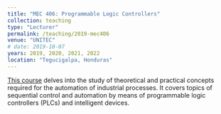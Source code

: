 ```yaml
---
title: "MEC 406: Programmable Logic Controllers"
collection: teaching
type: "Lecturer"
permalink: /teaching/2019-mec406
venue: "UNITEC"
# date: 2019-10-07 
years: 2019, 2020, 2021, 2022
location: "Tegucigalpa, Honduras"
---
```


[This course](https://www.unitec.edu/estudios/pregrado/mecatronica) delves into the study of theoretical and practical concepts required for the automation of industrial processes. It covers topics of sequential control and automation by means of programmable logic controllers (PLCs) and intelligent devices.


